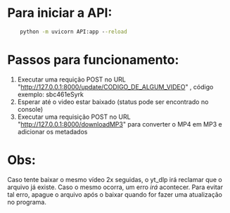# Para iniciar a API:
```cmd
    python -m uvicorn API:app --reload
```
# Passos para funcionamento:
1. Executar uma requição POST no URL "http://127.0.0.1:8000/update/CODIGO_DE_ALGUM_VIDEO" , código exemplo: sbc461eSyrk
2. Esperar até o video estar baixado (status pode ser encontrado no console)
3. Executar uma requisição POST no URL "http://127.0.0.1:8000/downloadMP3" para converter o MP4 em MP3 e adicionar os metadados

# Obs:
Caso tente baixar o mesmo vídeo 2x seguidas, o yt_dlp irá reclamar que o arquivo já existe.
Caso o mesmo ocorra, um erro *irá* acontecer.
Para evitar tal erro, apague o arquivo após o baixar quando for fazer uma atualização no programa.